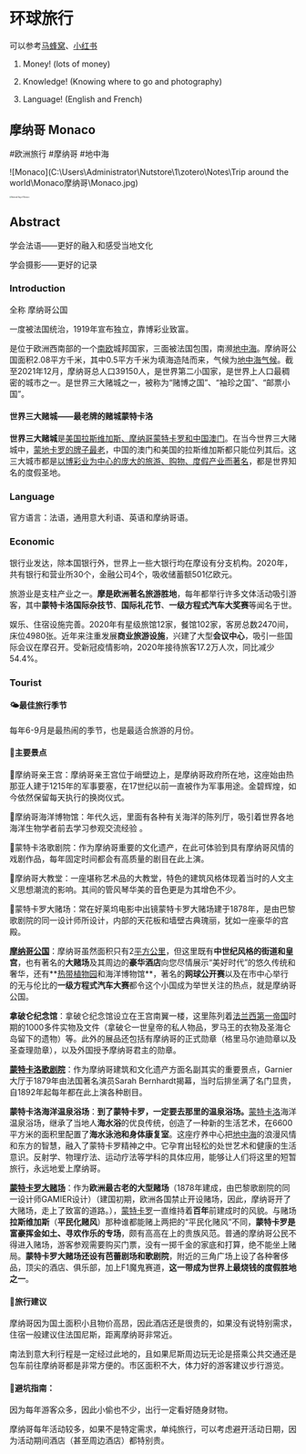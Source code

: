 # 环球旅行

可以参考[马蜂窝](https://www.mafengwo.cn/)、[小红书](https://www.xiaohongshu.com/)

1. Money! (lots of money)

2. Knowledge! (Knowing where to go and photography)

3. Language! (English and French)



## 摩纳哥 Monaco

\#欧洲旅行 #摩纳哥 #地中海

![Monaco](C:\Users\Administrator\Nutstore\1\zotero\Notes\Trip around the world\Monaco摩纳哥\Monaco.jpg)

<img src="C:\Users\Administrator\Nutstore\1\zotero\Notes\Trip around the world\Monaco摩纳哥\National flag of Monaco.png" alt="National flag of Monaco" style="zoom:20%;" />



## Abstract

学会法语——更好的融入和感受当地文化

学会摄影——更好的记录

### Introduction

全称 摩纳哥公国

一度被法国统治，1919年宣布独立，靠博彩业致富。

是位于欧洲西南部的一个[南欧](https://baike.baidu.com/item/南欧/2207295?fromModule=lemma_inlink)城邦国家，三面被法国包围，南濒[地中海](https://baike.baidu.com/item/地中海/11515?fromModule=lemma_inlink)。摩纳哥公国面积2.08平方千米，其中0.5平方千米为填海造陆而来，气候为[地中海气候](https://baike.baidu.com/item/地中海气候/2952964?fromModule=lemma_inlink)。截至2021年12月，摩纳哥总人口39150人，是世界第二小国家，是世界上人口最稠密的城市之一。是世界三大赌城之一，被称为“赌博之国”、“袖珍之国”、“邮票小国”。

#### 世界三大赌城——最老牌的赌城蒙特卡洛

**世界三大赌城**是<u>美国拉斯维加斯、摩纳哥蒙特卡罗和中国澳门</u>。在当今世界三大赌城中，<u>蒙地卡罗的牌子最老</u>，中国的澳门和美国的拉斯维加斯都只能位列其后。这三大城市都是<u>以博彩业为中心的庞大的旅游、购物、度假产业而著名</u>，都是世界知名的度假圣地。

### Language 

官方语言：法语，通用意大利语、英语和摩纳哥语。

### Economic

银行业发达，除本国银行外，世界上一些大银行均在摩设有分支机构。2020年，共有银行和营业所30个，金融公司4个，吸收储蓄额501亿欧元。

旅游业是支柱产业之一。**摩是欧洲著名旅游胜地**，每年都举行许多文体活动吸引游客，其中**蒙特卡洛国际杂技节**、**国际礼花节**、**一级方程式汽车大奖赛**等闻名于世。

娱乐、住宿设施完善。2020年有星级旅馆12家，餐馆102家，客房总数2470间，床位4980张。近年来注重发展**商业旅游设施**，兴建了大型**会议中心**，吸引一些国际会议在摩召开。受新冠疫情影响，2020年接待旅客17.2万人次，同比减少54.4%。

### Tourist

#### 🌤️最佳旅行季节

每年6-9月是最热闹的季节，也是最适合旅游的月份。

#### 📸主要景点

📍摩纳哥亲王宫：摩纳哥亲王宫位于峭壁边上，是摩纳哥政府所在地，这座始由热那亚人建于1215年的军事要塞，在17世纪以前一直被作为军事用途。金碧辉煌，如今依然保留每天执行的换岗仪式。

📍摩纳哥海洋博物馆：年代久远，里面有各种有关海洋的陈列厅，吸引着世界各地海洋生物学者前去学习参观交流经验 。

📍蒙特卡洛歌剧院：作为摩纳哥重要的文化遗产，在此可体验到具有摩纳哥风情的戏剧作品，每年固定时间都会有高质量的剧目在此上演。

📍摩纳哥大教堂：一座堪称艺术品的大教堂，特色的建筑风格体现着当时的人文主义思想潮流的影响。其间的管风琴华美的音色更是为其增色不少。

📍蒙特卡罗大赌场：常在好莱坞电影中出镜蒙特卡罗大赌场建于1878年，是由巴黎歌剧院的同一设计师所设计，内部的天花板和墙壁古典瑰丽，犹如一座豪华的宫殿。

**[摩纳哥公国](https://baike.baidu.com/item/摩纳哥公国?fromModule=lemma_inlink)**：摩纳哥虽然面积只有2[平方公里](https://baike.baidu.com/item/平方公里?fromModule=lemma_inlink)，但这里既有**中世纪风格的街道和皇宫**，也有著名的**大赌场**及其周边的**豪华酒店**向您尽情展示“美好时代”的悠久传统和奢华，还有**[热带植物园](https://baike.baidu.com/item/热带植物园?fromModule=lemma_inlink)和海洋博物馆**，著名的**网球公开赛**以及在市中心举行的无与伦比的**一级方程式汽车大赛**都令这个小国成为举世关注的热点，就是摩纳哥公国。

**拿破仑纪念馆**：拿破仑纪念馆设立在王宫南翼一楼，这里陈列着[法兰西第一帝国](https://baike.baidu.com/item/法兰西第一帝国/409857?fromModule=lemma_inlink)时期的1000多件实物及文件（拿破仑一世皇帝的私人物品，罗马王的衣物及圣海仑岛留下的遗物）等。此外的展品还包括有摩纳哥的正式勋章（格里马尔迪勋章以及圣查理勋章），以及外国授予摩纳哥君主的勋章。

**[蒙特卡洛歌剧院](https://baike.baidu.com/item/蒙特卡洛歌剧院?fromModule=lemma_inlink)**：作为摩纳哥建筑和文化遗产方面名副其实的重要景点，Garnier大厅于1879年由法国著名演员Sarah Bernhardt揭幕，当时后排坐满了名门显贵，自1892年起每年都在此上演各种剧目。

**蒙特卡洛海洋温泉浴场**：**到了蒙特卡罗，一定要去那里的温泉浴场。**[蒙特卡洛](https://baike.baidu.com/item/蒙特卡洛?fromModule=lemma_inlink)海洋温泉浴场，继承了当地人**海水浴**的优良传统，创造了一种新的生活艺术，在6600平方米的面积里配置了**海水泳池和身体康复室**。这座疗养中心把[地中海](https://baike.baidu.com/item/地中海/11515?fromModule=lemma_inlink)的浪漫风情和东方的智慧，融入了蒙特卡罗精神之中。它孕育出轻松的处世艺术和健康的生活意识。反射学、物理疗法、运动疗法等学科的具体应用，能够让人们将这里的短暂旅行，永远地爱上摩纳哥。

**[蒙特卡罗大赌场](https://baike.baidu.com/item/蒙特卡罗大赌场?fromModule=lemma_inlink)**：作为**欧洲最古老的大型赌场**（1878年建成，由巴黎歌剧院的同一设计师GAMIER设计）（建国初期，欧洲各国禁止开设赌场，因此，摩纳哥开了大赌场，走上了致富的道路。），[蒙特卡罗](https://baike.baidu.com/item/蒙特卡罗/5358514?fromModule=lemma_inlink)一直维持着**百年**前建成时的风貌。与赌场**拉斯维加斯**（**平民化赌风**）那种谁都能赌上两把的“平民化赌风”不同，**蒙特卡罗是富豪挥金如土、寻欢作乐的专场**，颇有高高在上的贵族风范。普通的摩纳哥公民不得进入赌场，游客参观需要购买门票，没有一掷千金的家底和打算，绝不能坐上赌局。**蒙特卡罗大赌场还设有芭蕾剧场和歌剧院**，附近的三角广场上设了各种奢侈品，顶尖的酒店、俱乐部，加上F1魔鬼赛道，**这一带成为世界上最烧钱的度假胜地之一**。

#### 💌旅行建议

摩纳哥因为国土面积小且物价高昂，因此酒店还是很贵的，如果没有说特别需求，住宿一般建议住法国尼斯，距离摩纳哥非常近。

南法到意大利行程是一定经过此地的，且如果尼斯周边玩无论是搭乘公共交通还是包车前往摩纳哥都是非常方便的。市区面积不大，体力好的游客建议步行游览。

#### 📝避坑指南：

因为每年游客众多，因此小偷也不少，出行一定看好随身财物。

摩纳哥每年活动较多，如果不是特定需求，单纯旅行，可以考虑避开活动日期，因为活动期间酒店（甚至周边酒店）都特别贵。
